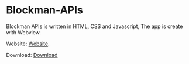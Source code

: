 # Blockman-APIs

Blockman APIs is written in HTML, CSS and Javascript, The app is create with Webview.

Website: [Website](https://pages.github.com/).

Download: [Download](https://github.com/Wize12/Blockman-APIs/releases/download/v1.0.0/Blockman_APIs_base.apk)
